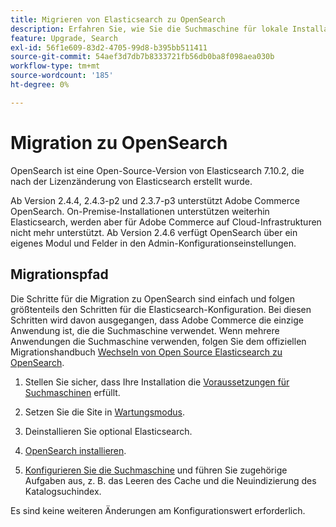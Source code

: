 ```yaml
---
title: Migrieren von Elasticsearch zu OpenSearch
description: Erfahren Sie, wie Sie die Suchmaschine für lokale Installationen von Adobe Commerce ersetzen.
feature: Upgrade, Search
exl-id: 56f1e609-83d2-4705-99d8-b395bb511411
source-git-commit: 54aef3d7db7b8333721fb56db0ba8f098aea030b
workflow-type: tm+mt
source-wordcount: '185'
ht-degree: 0%

---
```


# Migration zu OpenSearch

OpenSearch ist eine Open-Source-Version von Elasticsearch 7.10.2, die nach der Lizenzänderung von Elasticsearch erstellt wurde.

Ab Version 2.4.4, 2.4.3-p2 und 2.3.7-p3 unterstützt Adobe Commerce OpenSearch. On-Premise-Installationen unterstützen weiterhin Elasticsearch, werden aber für Adobe Commerce auf Cloud-Infrastrukturen nicht mehr unterstützt. Ab Version 2.4.6 verfügt OpenSearch über ein eigenes Modul und Felder in den Admin-Konfigurationseinstellungen.

## Migrationspfad

Die Schritte für die Migration zu OpenSearch sind einfach und folgen größtenteils den Schritten für die Elasticsearch-Konfiguration. Bei diesen Schritten wird davon ausgegangen, dass Adobe Commerce die einzige Anwendung ist, die die Suchmaschine verwendet. Wenn mehrere Anwendungen die Suchmaschine verwenden, folgen Sie dem offiziellen Migrationshandbuch [Wechseln von Open Source Elasticsearch zu OpenSearch](https://opensearch.org/blog/moving-from-opensource-elasticsearch-to-opensearch/).

1. Stellen Sie sicher, dass Ihre Installation die [Voraussetzungen für Suchmaschinen](../../installation/prerequisites/search-engine/overview.md) erfüllt.

1. Setzen Sie die Site in [Wartungsmodus](../../installation/tutorials/maintenance-mode.md).

1. Deinstallieren Sie optional Elasticsearch.

1. [OpenSearch installieren](https://opensearch.org/docs/latest/opensearch/install/important-settings/).

1. [Konfigurieren Sie die Suchmaschine](../../configuration/search/configure-search-engine.md) und führen Sie zugehörige Aufgaben aus, z. B. das Leeren des Cache und die Neuindizierung des Katalogsuchindex.

Es sind keine weiteren Änderungen am Konfigurationswert erforderlich.
